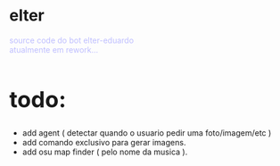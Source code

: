 # elter
<p style="color: rgb(190,190,1970)">
    source code do bot elter-eduardo
    <br>
    atualmente em rework...
</p>

<h1 style="font-size: 40px">
    todo:
</h1>

- add agent ( detectar quando o usuario pedir uma foto/imagem/etc )
- add comando exclusivo para gerar imagens.
- add osu map finder ( pelo nome da musica ).



